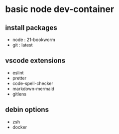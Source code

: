 # basic node dev-container
## install packages
- node : 21-bookworm
- git : latest
## vscode extensions
- eslint
- pretter
- code-spell-checker
- markdown-mermaid
- gitlens
## debin options
- zsh
- docker
